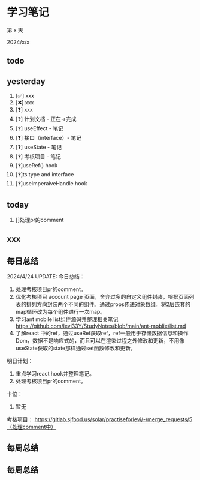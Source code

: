 # 学习笔记

第 x 天

2024/x/x

## todo

## yesterday

1. [✅] xxx
2. [❌] xxx
3. [❓] xxx
4. [❓] 计划文档 - 正在->完成
5. [❓] useEffect - 笔记
6. [❓] 接口（interface）- 笔记
7. [❓] useState - 笔记
8. [❓] 考核项目 - 笔记
9. [❓]useRef() hook
10. [❓]ts type and interface
11. [❓]useImperaiveHandle hook

## today

1. []处理pr的comment

## xxx

## 每日总结

2024/4/24 UPDATE:
今日总结：

1. 处理考核项目pr的comment。
2. 优化考核项目 account page 页面，舍弃过多的自定义组件封装，根据页面列表的排列方向封装两个不同的组件。通过props传递对象数组，将2层嵌套的map循环改为每个组件进行一次map。
3. 学习ant mobile list组件源码并整理相关笔记 https://github.com/levi33Y/StudyNotes/blob/main/ant-moblie/list.md
4. 了解react 中的ref，通过useRef获取ref，ref一般用于存储数据信息和操作Dom，数据不是响应式的，而且可以在渲染过程之外修改和更新，不用像useState获取的state那样通过set函数修改和更新。

明日计划：

1. 重点学习react hook并整理笔记。
2. 处理考核项目pr的comment。

卡位：

1.  暂无

考核项目：
https://gitlab.sjfood.us/solar/practiseforlevi/-/merge_requests/5（处理comment中）

## 每周总结

## 每周总结